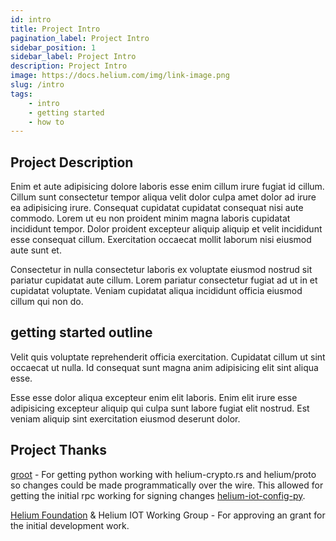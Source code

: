 ```yaml
---
id: intro
title: Project Intro
pagination_label: Project Intro
sidebar_position: 1
sidebar_label: Project Intro
description: Project Intro
image: https://docs.helium.com/img/link-image.png
slug: /intro
tags:
    - intro
    - getting started
    - how to
---
```


## Project Description

Enim et aute adipisicing dolore laboris esse enim cillum irure fugiat id cillum. Cillum sunt consectetur tempor aliqua velit dolor culpa amet dolor ad irure ea adipisicing irure. Consequat cupidatat cupidatat consequat nisi aute commodo. Lorem ut eu non proident minim magna laboris cupidatat incididunt tempor. Dolor proident excepteur aliquip aliquip et velit incididunt esse consequat cillum. Exercitation occaecat mollit laborum nisi eiusmod aute sunt et.

Consectetur in nulla consectetur laboris ex voluptate eiusmod nostrud sit pariatur cupidatat aute cillum. Lorem pariatur consectetur fugiat ad ut in et cupidatat voluptate. Veniam cupidatat aliqua incididunt officia eiusmod cillum qui non do.

## getting started outline

Velit quis voluptate reprehenderit officia exercitation. Cupidatat cillum ut sint occaecat ut nulla. Id consequat sunt magna anim adipisicing elit sint aliqua esse.

Esse esse dolor aliqua excepteur enim elit laboris. Enim elit irure esse adipisicing excepteur aliquip qui culpa sunt labore fugiat elit nostrud. Est veniam aliquip sint exercitation eiusmod deserunt dolor.

## Project Thanks

[groot](https://github.com/mawdegroot) - For getting python working with helium-crypto.rs and helium/proto so changes could be made
programmatically over the wire. This allowed for getting the initial rpc working for signing changes [helium-iot-config-py](https://github.com/mawdegroot/helium-iot-config-py).

[Helium Foundation](https://www.helium.foundation/) & Helium IOT Working Group - For approving an grant for the initial development work.

<!--
external integrations to account for by device and by tenant dc usage. currently supports aws sqs, postgres and http (using rpc).
-->
